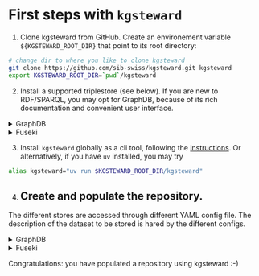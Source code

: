 # First steps with `kgsteward`

1. Clone kgsteward from GitHub. 
   Create an environement variable `${KGSTEWARD_ROOT_DIR}` that point to its root directory:

```sh
# change dir to where you like to clone kgsteward
git clone https://github.com/sib-swiss/kgsteward.git kgsteward
export KGSTEWARD_ROOT_DIR=`pwd`/kgsteward
```

2. Install a supported triplestore (see below). If you are new to RDF/SPARQL, you may opt for GraphDB, because of its rich documentation and convenient user interface.

<details>
<summary>GraphDB</summary>

Install (the free version of) GraphDB from [Ontotext website](https://www.ontotext.com/products/graphdb/download/?ref=menu), following the vendor instructions. Launch GraphDB, using the application icon or the command line. By default, the user interface of GraphDB becomes available at http://localhost:7200.

Alternatively, you may use Docker ...

</details>

<details>
<summary>Fuseki</summary>


```sh
brew install fuseki
export FUSEKI_DIR=~/scratch/fuseki # FIXME: update path to where you would like to store the db
( cd $FUSEKI_DIR && fuseki-server --config $FIRST_STEPS_DIR/fuseki.config.ttl )
```

By default, the user interface of Fuseki becomes available at http://localhost:3030.

</details>

3. Install `kgsteward` globally as a cli tool, following the [instructions](https://github.com/sib-swiss/kgsteward/README.md). 
   Or alternatively, if you have `uv` installed, you may try 

```sh
alias kgsteward="uv run $KGSTEWARD_ROOT_DIR/kgsteward"
```

4. ## Create and populate the repository. 

The different stores are accessed through different YAML config file. The description of the dataset to be stored is hared by the different configs.

<details>
<summary>GraphDB</summary>

```sh
cd $KGSTEWARD_ROOT_DIR/example/first_steps_graphdb
kgsteward first_steps_graphdb.yaml -I # rewrite repository
kgsteward first_steps_graphdb.yaml -C # populate repository
kgsteward first_steps_graphdb.yaml -V # validate repository
```

</details>

<details>
<summary>Fuseki</summary>

```sh
cd $KGSTEWARD_ROOT_DIR/example/first_steps_graphdb
kgsteward first_steps_fuseki.yaml -I # rewrite repository
kgsteward first_steps_fuseki.yaml -C # populate repository
kgsteward first_steps_fuseki.yaml -V # validate repository
```

</details>

Congratulations: you have populated a repository using kgsteward :-) 


